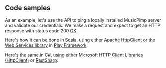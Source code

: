 ## Code samples <div id="code" class="area"></div>

As an example, let's use the API to ping a locally installed MusicPimp server 
and validate our credentials. We make a request and expect to get an HTTP response 
with status code 200 [OK](http://www.w3.org/Protocols/rfc2616/rfc2616-sec10.html).

Here's how it can be done in Scala, using either [Apache HttpClient](http://hc.apache.org/httpcomponents-client-ga/index.html) or 
the [Web Services library](http://www.playframework.com/documentation/2.1.x/ScalaWS) in 
[Play Framework](http://www.playframework.com/):

<script src="https://gist.github.com/malliina/5509130.js"></script>

Here's the same in C#, using either [Microsoft HTTP Client Libraries (HttpClient)](https://www.nuget.org/packages/Microsoft.Net.Http) 
or [RestSharp](http://restsharp.org/):

<script src="https://gist.github.com/malliina/5513464.js"></script>
